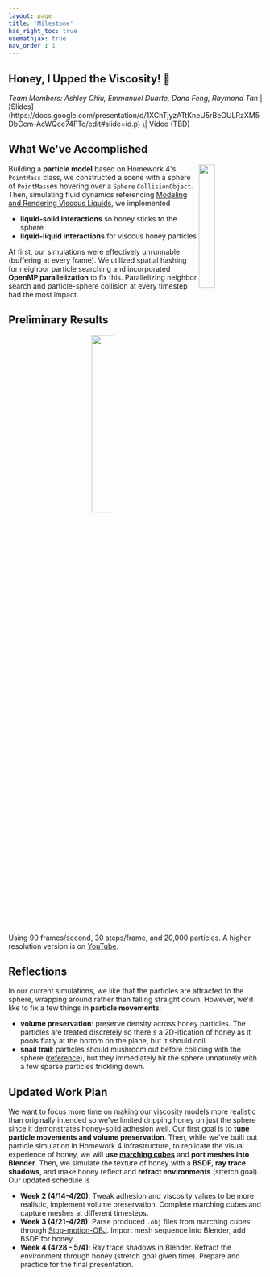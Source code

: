 ```yaml
---
layout: page
title: 'Milestone'
has_right_toc: true
usemathjax: true
nav_order : 1
---
```

<h2><strong>Honey, I Upped the Viscosity! 🍯</strong></h2>
<i>Team Members: Ashley Chiu, Emmanuel Duarte, Dana Feng, Raymond Tan</i> | 
[Slides](https://docs.google.com/presentation/d/1XChTjyzATtKneU5rBeOULRzXM5DbCcm-AcWQce74FTo/edit#slide=id.p) \| Video (TBD)

## What We've Accomplished
<img src="../assets/milestone/adhesion.png" width="25%" align="right" />

Building a **particle model** based on Homework 4's `PointMass` class, we constructed a scene with a sphere of `PointMass`es hovering over a `Sphere` `CollisionObject`. Then, simulating fluid dynamics referencing [Modeling and Rendering Viscous Liquids](https://citeseerx.ist.psu.edu/document?repid=rep1&type=pdf&doi=bdbe45284686a54f3284fdf98759f099e3a95e84), we implemented 
- **liquid-solid interactions** so honey sticks to the sphere
- **liquid-liquid interactions** for viscous honey particles 

At first, our simulations were effectively unrunnable (buffering at every frame). We utilized spatial hashing for neighbor particle searching and incorporated **OpenMP parallelization** to fix this. Parallelizing neighbor search and particle-sphere collision at every timestep had the most impact.

## Preliminary Results
<div align="center">
    <img src="../assets/milestone/milestone_update.gif" width="30%"/>
</div>

Using 90 frames/second, 30 steps/frame, and 20,000 particles. A higher resolution version is on [YouTube](https://youtu.be/XzGDkuJSUBg).

## Reflections
In our current simulations, we like that the particles are attracted to the sphere, wrapping around rather than falling straight down. However, we'd like to fix a few things in **particle movements**:
- **volume preservation**: preserve density across honey particles. The particles are treated discretely so there's a 2D-ification of honey as it pools flatly at the bottom on the plane, but it should coil.
- **snail trail**: particles should mushroom out before colliding with the sphere ([reference](/assets/proposal/honey_on_sphere.png)), but they immediately hit the sphere unnaturely with a few sparse particles trickling down.

## Updated Work Plan
We want to focus more time on making our viscosity models more realistic than originally intended so we've limited dripping honey on just the sphere since it demonstrates honey-solid adhesion well. Our first goal is to **tune particle movements and volume preservation**. Then, while we've built out particle simulation in Homework 4 infrastructure, to replicate the visual experience of honey, we will **use [marching cubes](https://www.cs.toronto.edu/~jacobson/seminar/lorenson-and-cline-1987.pdf)** and **port meshes into Blender**. Then, we simulate the texture of honey with a **BSDF**, **ray trace shadows**, and make honey reflect and **refract environments** (stretch goal). Our updated schedule is
- **Week 2 (4/14-4/20)**: Tweak adhesion and viscosity values to be more realistic, implement volume preservation. Complete marching cubes and capture meshes at different timesteps. 
- **Week 3 (4/21-4/28)**: Parse produced `.obj` files from marching cubes through [Stop-motion-OBJ](https://github.com/neverhood311/Stop-motion-OBJ). Import mesh sequence into Blender, add BSDF for honey.
- **Week 4 (4/28 - 5/4)**: Ray trace shadows in Blender. Refract the environment through honey (stretch goal given time). Prepare and practice for the final presentation.